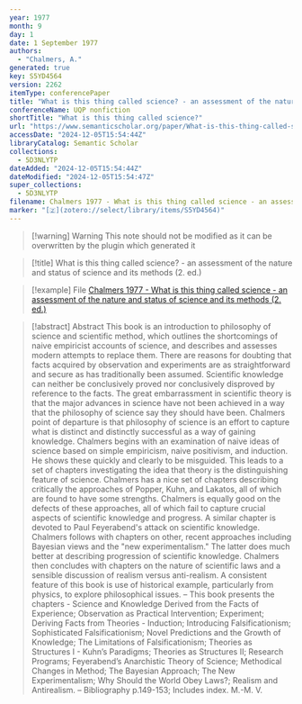 ```yaml
---
year: 1977
month: 9
day: 1
date: 1 September 1977
authors:
  - "Chalmers, A."
generated: true
key: S5YD4564
version: 2262
itemType: conferencePaper
title: "What is this thing called science? - an assessment of the nature and status of science and its methods (2. ed.)"
conferenceName: UQP nonfiction
shortTitle: "What is this thing called science?"
url: "https://www.semanticscholar.org/paper/What-is-this-thing-called-science-an-assessment-of-Chalmers/bb6d052808266c133b1b72e822dbdc1462518d3c"
accessDate: "2024-12-05T15:54:44Z"
libraryCatalog: Semantic Scholar
collections:
  - 5D3NLYTP
dateAdded: "2024-12-05T15:54:44Z"
dateModified: "2024-12-05T15:54:47Z"
super_collections:
  - 5D3NLYTP
filename: Chalmers 1977 - What is this thing called science - an assessment of the nature and status of science and its methods (2. ed.)
marker: "[🇿](zotero://select/library/items/S5YD4564)"
---
```


>[!warning] Warning
> This note should not be modified as it can be overwritten by the plugin which generated it

> [!title] What is this thing called science? - an assessment of the nature and status of science and its methods (2. ed.)

> [!example] File
> [Chalmers 1977 - What is this thing called science - an assessment of the nature and status of science and its methods (2. ed.)](Chalmers%201977%20-%20What%20is%20this%20thing%20called%20science%20-%20an%20assessment%20of%20the%20nature%20and%20status%20of%20science%20and%20its%20methods%20(2.%20ed.).pdf)

> [!abstract] Abstract
> This book is an introduction to philosophy of science and scientific method, which outlines the shortcomings of naive empiricist accounts of science, and describes and assesses modern attempts to replace them. There are reasons for doubting that facts acquired by observation and experiments are as straightforward and secure as has traditionally been assumed. Scientific knowledge can neither be conclusively proved nor conclusively disproved by reference to the facts. The great embarrassment in scientific theory is that the major advances in science have not been achieved in a way that the philosophy of science say they should have been. Chalmers point of departure is that philosophy of science is an effort to capture what is distinct and distinctly successful as a way of gaining knowledge. Chalmers begins with an examination of naive ideas of science based on simple empiricism, naive positivism, and induction. He shows these quickly and clearly to be misguided. This leads to a set of chapters investigating the idea that theory is the distinguishing feature of science. Chalmers has a nice set of chapters describing critically the approaches of Popper, Kuhn, and Lakatos, all of which are found to have some strengths. Chalmers is equally good on the defects of these approaches, all of which fail to capture crucial aspects of scientific knowledge and progress. A similar chapter is devoted to Paul Feyerabend's attack on scientific knowledge. Chalmers follows with chapters on other, recent approaches including Bayesian views and the "new experimentalism." The latter does much better at describing progression of scientific knowledge. Chalmers then concludes with chapters on the nature of scientific laws and a sensible discussion of realism versus anti-realism. A consistent feature of this book is use of historical example, particularly from physics, to explore philosophical issues. – This book presents the chapters - Science and Knowledge Derived from the Facts of Experience; Observation as Practical Intervention; Experiment; Deriving Facts from Theories - Induction; Introducing Falsificationism; Sophisticated Falsificationism; Novel Predictions and the Growth of Knowledge; The Limitations of Falsificationism; Theories as Structures I - Kuhn’s Paradigms; Theories as Structures II; Research Programs; Feyerabend’s Anarchistic Theory of Science; Methodical Changes in Method; The Bayesian Approach; The New Experimentalism; Why Should the World Obey Laws?; Realism and Antirealism. – Bibliography p.149-153; Includes index. M.-M. V.

